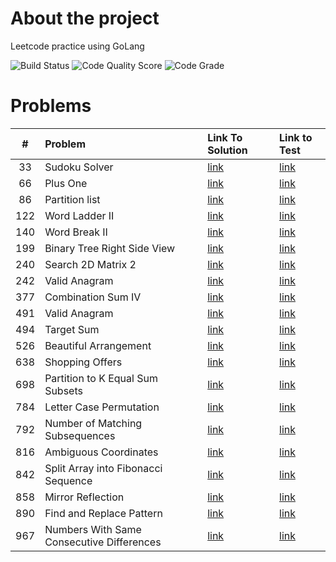 <!-- ABOUT THE PROJECT -->

# About the project

Leetcode practice using GoLang

![Build Status](https://github.com/serhii-soboliev/golc/actions/workflows/go.yml/badge.svg)
![Code Quality Score](https://api.codiga.io/project/34041/score/svg)
![Code Grade](https://api.codiga.io/project/34041/status/svg)

# Problems

|#  | Problem          | Link To Solution                              | Link to Test                                 |
|:-:| :---             | :-                                            | :-                                           |
|33| Sudoku Solver | [link](pkg/backtracking/33.sudoku_solver.go)| [link](pkg/backtracking/33.sudoku_solver_test.go)|
|66| Plus One | [link](pkg/math/66.plus_one.go)| [link](pkg/math/66.plus_one_test.go)|
|86| Partition list | [link](pkg/linkedlist/86.partition_list.go)| [link](pkg/linkedlist/86.partition_list_test.go)|
|122| Word Ladder II | [link](pkg/backtracking/126.word_ladder_2.go)| [link](pkg/backtracking/126.word_ladder_2_test.go)|
|140| Word Break II | [link](pkg/backtracking/140.word_break_2.go)| [link](pkg/backtracking/140.word_break_2_test.go)|
|199| Binary Tree Right Side View | [link](pkg/tree/199.binary_tree_right_side_view.go)| [link](pkg/tree/199.binary_tree_right_side_view_test.go)|
|240| Search 2D Matrix 2 | [link](pkg/binarysearch/240.search_2d_matrix_ll.go)| [link](pkg/binarysearch/240.search_2d_matrix_ll_test.go)
|242| Valid Anagram | [link](pkg/binarysearch/240.search_2d_matrix_ll.go)| [link](pkg/binarysearch/240.search_2d_matrix_ll_test.go)
|377| Combination Sum IV | [link](pkg/dynamicprogramming/377.combination_sum_4.go)| [link](pkg/dynamicprogramming/377.combination_sum_4_test.go)
|491| Valid Anagram | [link](pkg/string/242.valid_anagram.go)| [link](pkg/string/242.valid_anagram_test.go)|
|494| Target Sum | [link](pkg/backtracking/494.target_sum.go)| [link](pkg/backtracking/494.target_sum_test.go)|
|526| Beautiful Arrangement | [link](pkg/backtracking/526.beautiful_arrangement.go)| [link](pkg/backtracking/526.beautiful_arrangement_test.go)|
|638| Shopping Offers  | [link](pkg/backtracking/638.shopping_offers.go)| [link](pkg/backtracking/638.shopping_offers_test.go)|
|698| Partition to K Equal Sum Subsets  | [link](pkg/backtracking/698.partition_k_equal_sum_subsets.go)| [link](pkg/backtracking/698.partition_k_equal_sum_subsets_test.go)|
|784| Letter Case Permutation  | [link](pkg/backtracking/784.letter_case_permutation.go)| [link](pkg/backtracking/784.letter_case_permutation_test.go)|
|792| Number of Matching Subsequences  | [link](pkg/string/792.number_of_matching_subsequences.go)| [link](pkg/string/792.number_of_matching_subsequences_test.go)|
|816| Ambiguous Coordinates | [link](pkg/backtracking/816.ambiguous_coordinates.go)| [link](pkg/backtracking/816.ambiguous_coordinates_test.go)|
|842| Split Array into Fibonacci Sequence | [link](pkg/backtracking/842.split_array_into_fibonacci_sequence.go)| [link](pkg/backtracking/842.split_array_into_fibonacci_sequence_test.go)|
|858| Mirror Reflection| [link](pkg/math/858.mirror_reflection.go)| [link](pkg/math/858.mirror_reflection_test.go)|
|890| Find and Replace Pattern| [link](pkg/string/890.find_and_replace_pattern.go)| [link](pkg/string/890.find_and_replace_pattern_test.go)|
|967| Numbers With Same Consecutive Differences| [link](pkg/backtracking/967.numbers_with_same_consecutive_diff.go)| [link](pkg/backtracking/967.numbers_with_same_consecutive_diff_test.go˝)|
